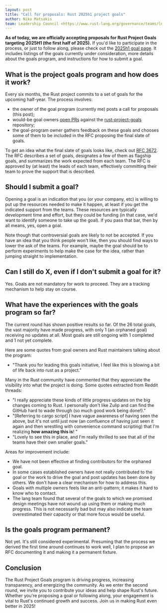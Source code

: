 ```yaml
---
layout: post
title: "Call for proposals: Rust 2025h1 project goals"
author: Niko Matsakis
team: Leadership Council <https://www.rust-lang.org/governance/teams/leadership-council>
---
```


**As of today, we are officially accepting proposals for Rust Project Goals targeting 2025H1 (the first half of 2025).** If you'd like to participate in the process, or just to follow along, please check out the [2025h1 goal page][2025h1]. It includes listings of the goals currently under consideration, more details about the goals program, and instructions for how to submit a goal.

[2025h1]: https://rust-lang.github.io/rust-project-goals/2025h1/index.html

## What is the project goals program and how does it work?

Every six months, the Rust project commits to a set of goals for the upcoming half-year. The process involves:

* the owner of the goal program (currently me) posts a call for proposals (this post);
* would-be goal owners [open PRs][] against the [rust-project-goals] repository;
* the goal-program owner gathers feedback on these goals and chooses some of them to be included in the RFC proposing the final slate of goals.

To get an idea what the final slate of goals looks like, check out [RFC 3672][]. The RFC describes a set of goals, designates a few of them as flagship goals, and summarizes the work expected from each team. The RFC is approved by (at least) the leads of each team, effectively committing their team to prove the support that is described.

[rust-project-goals]: https://rust-lang.github.io/rust-project-goals/
[open PRs]: https://rust-lang.github.io/rust-project-goals/how_to/propose_a_goal.html
[May of 2024]: https://blog.rust-lang.org/inside-rust/2024/05/07/announcing-project-goals.html
[RFC 3614]: https://github.com/rust-lang/rfcs/pull/3614
[RFC 3672]: https://github.com/rust-lang/rfcs/pull/3672#issuecomment-2254599176
[PAIA]: https://blog.rust-lang.org/2024/08/12/Project-goals.html

## Should I submit a goal?

Opening a goal is an indication that you (or your company, etc) is willing to put up the resources needed to make it happen, at least if you get the indicated support from the teams. These resources are typically development time and effort, but they could be funding (in that case, we'd want to identify someone to take up the goal). If you pass that bar, then by all means, yes, open a goal. 

Note though that controversial goals are likely to not be accepted. If you have an idea that you think people won't like, then you should find ways to lower the ask of the teams. For example, maybe the goal should be to perform experiments to help make the case for the idea, rather than jumping straight to implementation.

## Can I still do X, even if I don't submit a goal for it?

Yes. Goals are not mandatory for work to proceed. They are a tracking mechanism to help stay on course.

## What have the experiences with the goals program so far?

The current round has shown positive results so far. Of the 26 total goals, the vast majority have made progress, with only 1 (an orphaned goal) receiving no updates at all. Most goals are still ongoing with 1 completed and 1 not yet complete.

Here are some quotes from goal owners and Rust maintainers talking about the program:

* "Thank you for leading this goals initiative, I feel like this is blowing a bit of life back into rust as a project."

Many in the Rust community have commented that they appreciate the visibility into what the project is doing. Some quotes extracted from Reddit threads:

* "I really appreciate these kinds of little progress updates on the big changes coming to Rust. I personally don't like Zulip and can find the GitHub hard to wade through (so much good work being done!)."
* "\[Referring to cargo script\] I have vague awareness of having seen the above, but it's not until just now (an confluence of having just seen it again and then wrestling with convenience command scripting) that I'm realizing **how amazing this is**! "
* "Lovely to see this in place, and I'm really thrilled to see that all of the teams have their own smaller goals."

Areas for improvement include:

* We have not been effective at finding contributors for the orphaned goal.
* In some cases established owners have not really contributed to the goal or the work to drive the goal and post updates has been done by others. We don't have a clear mechanism for how to address this.
* Goals with multiple owners feels like an anti-pattern; it makes it hard to know who to contact.
* The lang team found that several of the goals to which we promised design meetings have not wound up using them or making much progress. This is not necessarily bad but may also indicate the team overestimated their capacity or that more focus would be useful.

## Is the goals program permanent?

Not yet. It's still considered experimental. Presuming that the process we derived the first time around continues to work well, I plan to propose an RFC documenting it and making it a permanent fixture.

## Conclusion

The Rust Project Goals program is driving progress, increasing transparency, and energizing the community. As we enter the second round, we invite you to contribute your ideas and help shape Rust's future. Whether you're proposing a goal or following along, your engagement is vital to Rust's continued growth and success. Join us in making Rust even better in 2025!